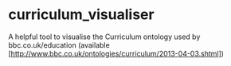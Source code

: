 curriculum_visualiser
=====================

A helpful tool to visualise the Curriculum ontology used by bbc.co.uk/education (available [http://www.bbc.co.uk/ontologies/curriculum/2013-04-03.shtml])
